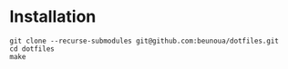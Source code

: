 # Installation

```
git clone --recurse-submodules git@github.com:beunoua/dotfiles.git
cd dotfiles
make
```
